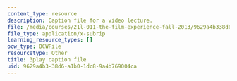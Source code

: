```yaml
---
content_type: resource
description: Caption file for a video lecture.
file: /media/courses/21l-011-the-film-experience-fall-2013/9629a4b338d6a1b01dc89a4b769004ca_WsEPhUu8kKU.srt
file_type: application/x-subrip
learning_resource_types: []
ocw_type: OCWFile
resourcetype: Other
title: 3play caption file
uid: 9629a4b3-38d6-a1b0-1dc8-9a4b769004ca
---
```

